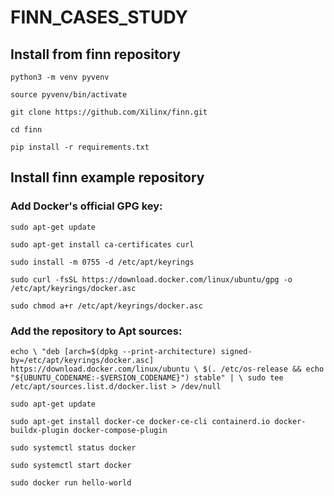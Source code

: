 # FINN_CASES_STUDY

## Install from finn repository

`
python3 -m venv pyvenv
`

`
source pyvenv/bin/activate
`

`
git clone https://github.com/Xilinx/finn.git
`

`
cd finn
`

`
pip install -r requirements.txt
`

## Install finn example repository

### Add Docker's official GPG key:
`
sudo apt-get update
`

`
sudo apt-get install ca-certificates curl
`

`
sudo install -m 0755 -d /etc/apt/keyrings
`

`
sudo curl -fsSL https://download.docker.com/linux/ubuntu/gpg -o /etc/apt/keyrings/docker.asc
`

`
sudo chmod a+r /etc/apt/keyrings/docker.asc
`

### Add the repository to Apt sources:
`
echo \
  "deb [arch=$(dpkg --print-architecture) signed-by=/etc/apt/keyrings/docker.asc] https://download.docker.com/linux/ubuntu \
  $(. /etc/os-release && echo "${UBUNTU_CODENAME:-$VERSION_CODENAME}") stable" | \
  sudo tee /etc/apt/sources.list.d/docker.list > /dev/null
`

`
sudo apt-get update
`

`
sudo apt-get install docker-ce docker-ce-cli containerd.io docker-buildx-plugin docker-compose-plugin
`

`
sudo systemctl status docker
`

`
sudo systemctl start docker
`

`
sudo docker run hello-world
`
